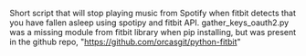 Short script that will stop playing music from Spotify when fitbit detects that you have fallen asleep using spotipy and fitbit API.
gather_keys_oauth2.py was a missing module from fitbit library when pip installing, but was present
in the github repo, "https://github.com/orcasgit/python-fitbit"
